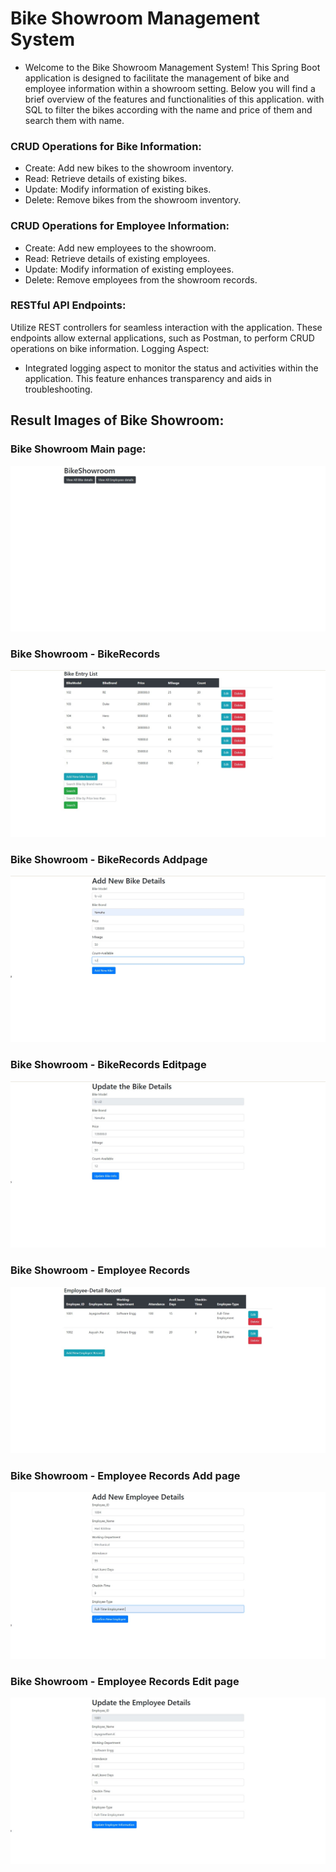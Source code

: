 # Bike Showroom Management System

- Welcome to the Bike Showroom Management System! This Spring Boot application is designed to facilitate the management of bike and employee information within a showroom setting. Below you will find a brief overview of the features and functionalities of this application. with SQL to filter the bikes according with the name and price of them and search them with name.

### CRUD Operations for Bike Information:

- Create: Add new bikes to the showroom inventory.
- Read: Retrieve details of existing bikes.
- Update: Modify information of existing bikes.
- Delete: Remove bikes from the showroom inventory.

### CRUD Operations for Employee Information:

- Create: Add new employees to the showroom.
- Read: Retrieve details of existing employees.
- Update: Modify information of existing employees.
- Delete: Remove employees from the showroom records.

### RESTful API Endpoints:

Utilize REST controllers for seamless interaction with the application. These endpoints allow external applications, such as Postman, to perform CRUD operations on bike information.
Logging Aspect:

- Integrated logging aspect to monitor the status and activities within the application. This feature enhances transparency and aids in troubleshooting.

## Result Images of Bike Showroom:

### Bike Showroom Main page:

![Result_img_bikeshowrrom](bikeshowroomindex.jpg)

### Bike Showroom - BikeRecords

![Result_img_bikeshowrrom](bikerecordview.jpg)

### Bike Showroom - BikeRecords Addpage

![Result_img_bikeshowrrom](bikerecordadd.jpg)

### Bike Showroom - BikeRecords Editpage

![Result_img_bikeshowrrom](bikerecordedit.jpg)

### Bike Showroom - Employee Records

![Result_img_bikeshowrrom](employeerecords.jpg)

### Bike Showroom - Employee Records Add page

![Result_img_bikeshowrrom](employeerecordadd.jpg)

### Bike Showroom - Employee Records Edit page

![Result_img_bikeshowrrom](employeerecordedit.jpg)
